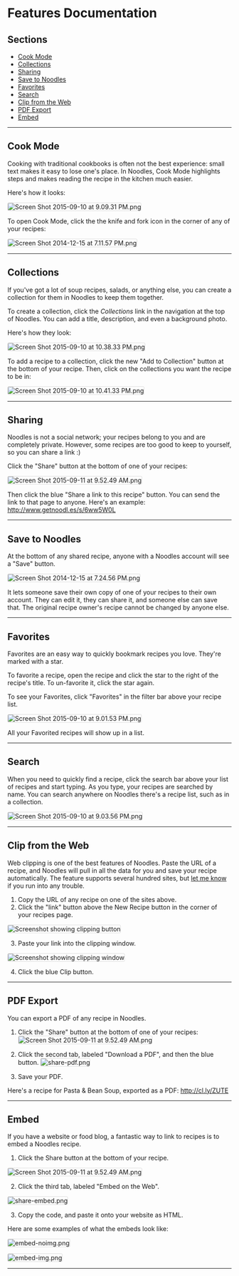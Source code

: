 # Features Documentation

<section class="md-col-6 bg-white pam rounded shadow mx-auto">
<h2 class="h3 grey-4 mtn mb2 caps fc">Sections</h2>
<ul>
  <li><a href="#cook-mode">Cook Mode</a></li>
  <li><a href="#collections">Collections</a></li>
  <li><a href="#sharing">Sharing</a></li>
  <li><a href="#save-to-noodles">Save to Noodles</a></li>
  <li><a href="#favorites">Favorites</a></li>
  <li><a href="#search">Search</a></li>
  <li><a href="#clip">Clip from the Web</a></li>
  <li><a href="#pdf-export">PDF Export</a></li>
  <li><a href="#embed">Embed</a></li>
</section>

<style>
img { margin-left: auto; margin-right: auto; border: 1px solid rgba(0,0,0,.125); border-radius: 3px; }
</style>

___

<h2 id="cook-mode">Cook Mode</h2>

Cooking with traditional cookbooks is often not the best experience: small text makes it easy to lose one's place. In Noodles, Cook Mode highlights steps and makes reading the recipe in the kitchen much easier.

Here's how it looks:

![Screen Shot 2015-09-10 at 9.09.31 PM.png](https://draftin.com:443/images/32201?token=zaxnQMeHSyPCkamsoyxKzdQvnkQMGwmmNDdiD4j-CAvkkX-_Sx_vL_aOz131_lojA5qkpH6SOIoT4AON819WRC8)

To open Cook Mode, click the the knife and fork icon in the corner of any of your recipes:

![Screen Shot 2014-12-15 at 7.11.57 PM.png](https://draftin.com:443/images/25221?token=XpY-2wAZ2VE-eu38fKnW7p5J33LstnMwEwQO3bG7oG1TSQiNl2v_SlyM_qwX7bV7BQICe86KcGSIdzYiDS-zN6w)

___

<h2 id="collection">Collections</h2>

If you've got a lot of soup recipes, salads, or anything else, you can create a collection for them in Noodles to keep them together.

To create a collection, click the *Collections* link in the navigation at the top of Noodles. You can add a title, description, and even a background photo.

Here's how they look:

![Screen Shot 2015-09-10 at 10.38.33 PM.png](https://draftin.com:443/images/32208?token=TlFpf0Yoscr4MvVYdSGa6tuLxTDNPe1kndXW4LceacLs6g1SnhV9yAsi9giUFsGTZ6uS0w6GtdsHPJmUXCwus40)

To add a recipe to a collection, click the new "Add to Collection" button at the bottom of your recipe. Then, click on the collections you want the recipe to be in:

![Screen Shot 2015-09-10 at 10.41.33 PM.png](https://draftin.com:443/images/32209?token=6mLdHqb-zvd4UwFA51qRuY5GX0lnY_32xFopNf-jCeo_0HLaXsZhAc03onEzWhmRrSVNnoA79qYWPAz8lrtRcUw)

___

<h2 id="sharing">Sharing</h2>

Noodles is not a social network; your recipes belong to you and are completely private. However, some recipes are too good to keep to yourself, so you can share a link :)

Click the "Share" button at the bottom of one of your recipes:

![Screen Shot 2015-09-11 at 9.52.49 AM.png](https://draftin.com:443/images/32217?token=NwsQCrKNvM4XFNfoz_hqLK0gzq4rxKR_jrGBqng4PIrHuQLgv6YQXa-1S4fcvMgdKpt-YZMTTmovwABZbjoFak0)

Then click the blue "Share a link to this recipe" button. You can send the link to that page to anyone. Here's an example: http://www.getnoodl.es/s/6ww5W0L

___

<h2 id="save-to-noodles">Save to Noodles</h2>

At the bottom of any shared recipe, anyone with a Noodles account will see a "Save" button.

![Screen Shot 2014-12-15 at 7.24.56 PM.png](https://draftin.com:443/images/25223?token=O1G1GHY9RJJZ57rU0NfFxfRu-hpk3Os4alOFdlpTN8FQ3Ajx6n6I7YC5UZhgEf8iPGGWDRthpa_mo5wz8ocdlr4)

It lets someone save their own copy of one of your recipes to their own account. They can edit it, they can share it, and someone else can save that. The original recipe owner's recipe cannot be changed by anyone else.

___

<h2 id="favorites">Favorites</h2>

Favorites are an easy way to quickly bookmark recipes you love. They're marked with a star.

To favorite a recipe, open the recipe and click the star to the right of the recipe's title. To un-favorite it, click the star again.

To see your Favorites, click "Favorites" in the filter bar above your recipe list.

![Screen Shot 2015-09-10 at 9.01.53 PM.png](https://draftin.com:443/images/32198?token=eWxqv4lkEsFxp8HJ7iOEfmeVRxPDUpwydR2IULsuBcluJYMRVoudpalw4GG4jQBzTkd8Jsng__SI0k8uKVCrWVU)

All your Favorited recipes will show up in a list.

___

<h2 id="search">Search</h2>

When you need to quickly find a recipe, click the search bar above your list of recipes and start typing. As you type, your recipes are searched by name. You can search anywhere on Noodles there's a recipe list, such as in a collection.

![Screen Shot 2015-09-10 at 9.03.56 PM.png](https://draftin.com:443/images/32199?token=RI-de3-KlP6L9nx3FKb-IlnY6csU13SGIez22YycLwYxP5Kqo38xfZm8W5C2H7q128nWw5pTGhJ56nKU9bqz0l0)

___

<h2 id="clip">Clip from the Web</h2>

Web clipping is one of the best features of Noodles. Paste the URL of a recipe, and Noodles will pull in all the data for you and save your recipe automatically. The feature supports several hundred sites, but [let me know](/help) if you run into any trouble.

1. Copy the URL of any recipe on one of the sites above.
2. Click the "link" button above the New Recipe button in the corner of your recipes page.

![Screenshot showing clipping button](http://f.cl.ly/items/3Z0u1i3c1I282y04022t/Screen%20Shot%202015-09-27%20at%202.08.03%20AM.png)

3. Paste your link into the clipping window.

![Screenshot showing clipping window](http://f.cl.ly/items/0J2u3X41013L400B3E23/Screen%20Shot%202015-09-27%20at%202.10.32%20AM.png)

4. Click the blue Clip button.

___

<h2 id="pdf-export">PDF Export</h2>

You can export a PDF of any recipe in Noodles.

1. Click the "Share" button at the bottom of one of your recipes:
![Screen Shot 2015-09-11 at 9.52.49
 AM.png](https://draftin.com:443/images/32217?token=NwsQCrKNvM4XFNfoz_hqLK0gzq4rxKR_jrGBqng4PIrHuQLgv6YQXa-1S4fcvMgdKpt-YZMTTmovwABZbjoFak0)

2. Click the second tab, labeled "Download a PDF", and then the blue button.
![share-pdf.png](https://draftin.com:443/images/26254?token=XPu_IUCms2yUx8BmUYVc3eXhqT2WzuXpKAKRqdNM3FPY7iITk2mqyW19ZtLUpxiJYslyHhIRZtMgcl4me0kG4tY)
3. Save your PDF.

Here's a recipe for Pasta & Bean Soup, exported as a PDF: http://cl.ly/ZUTE

___

<h2 id="embed">Embed</h2>

If you have a website or food blog, a fantastic way to link to recipes is to embed a Noodles recipe.

1. Click the Share button at the bottom of your recipe.

![Screen Shot 2015-09-11 at 9.52.49 AM.png](https://draftin.com:443/images/32217?token=NwsQCrKNvM4XFNfoz_hqLK0gzq4rxKR_jrGBqng4PIrHuQLgv6YQXa-1S4fcvMgdKpt-YZMTTmovwABZbjoFak0)

2. Click the third tab, labeled "Embed on the Web".

![share-embed.png](https://draftin.com:443/images/26255?token=dk6X51cQOLkrpGtZ5K5_SlbuczJs7wUsLc6EBmlZZ5B4UJ1p5m1KAS-ZBTOqnQVH9jipSD1NdfjDkDI55clC_F4)

3. Copy the code, and paste it onto your website as HTML.

Here are some examples of what the embeds look like:

![embed-noimg.png](https://draftin.com:443/images/26400?token=7LZWeRis_gfb9uObTaFq_PT1SJnzPhs3fY7XWWCPoY6SQAXYrcP8UWkZ-_8Y71sw2wvBWzq4idZO1FXKb1YO6oA)

![embed-img.png](https://draftin.com:443/images/26401?token=DXJloL8hSr5iKVaoOPZKTxkqXSnBDH40JgC_5PJVj74lc6QcD2LxJKw2LK6bZcFuR3ocHC_6HSDqWsTu8i-lbqI)

___
